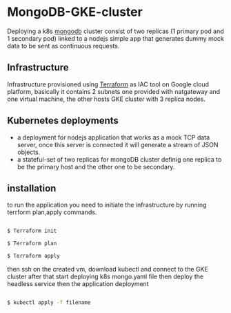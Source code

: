 # MongoDB-GKE-cluster

Deploying a k8s [mongodb](https://www.mongodb.com/) cluster consist of two replicas (1 primary pod and 1 secondary pod) linked to a nodejs simple app that generates dummy mock data to be sent as continuous requests.

## Infrastructure

Infrastructure provisioned using [Terraform](https://www.terraform.io/) as IAC tool on Google cloud platform, basically it contains 2 subnets one provided with natgateway and one virtual machine, the other hosts GKE cluster with 3 replica nodes.

## Kubernetes deployments

- a deployment for nodejs application that works as a mock TCP data server, once this server is connected it will generate a stream of JSON objects.
- a stateful-set of two replicas for mongoDB cluster definig one replica to be the primary host and the other one to be secondary.     

## installation
to run the application you need to initiate the infrastructure by running terrform plan,apply commands. 
```bash

$ Terraform init

$ Terraform plan

$ Terraform apply

```
then ssh on the created vm, download kubectl and connect to the GKE cluster
after that start deploying k8s mongo.yaml file then deploy the headless service then the application deployment
```bash

$ kubectl apply -f filename

```
